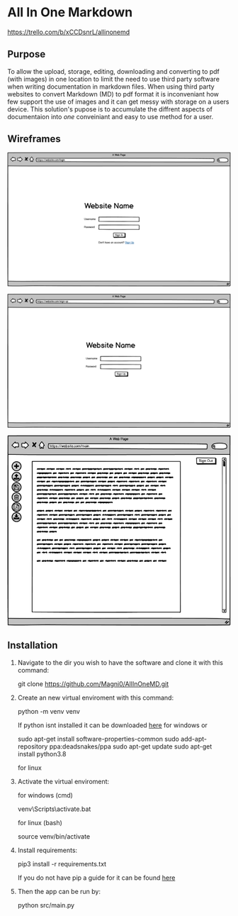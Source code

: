 # All In One Markdown

<https://trello.com/b/xCCDsnrL/allinonemd>

## Purpose

To allow the upload, storage, editing, downloading and converting to pdf (with images) in one location to limit the need to use third party software when writing documentation in markdown files. When using third party websites to convert Markdown (MD) to pdf format it is inconveniant how few support the use of images and it can get messy with storage on a users device. This solution's pupose is to accumulate the diffrent aspects of documentaion into *one* conveiniant and easy to use method for a user.

## Wireframes

![login page](docs/login-wireframe.png)

![sign up page](docs/sign-up-wireframe.png)

![main page](docs/main-wireframe.png)

## Installation

1. Navigate to the dir you wish to have the software and clone it with this command:

    git clone https://github.com/Magni0/AllInOneMD.git

2. Create an new virtual enviroment with this command:

    python -m venv venv

    If python isnt installed it can be downloaded [here](https://www.python.org/downloads/) for windows or

    sudo apt-get install software-properties-common
    sudo add-apt-repository ppa:deadsnakes/ppa
    sudo apt-get update
    sudo apt-get install python3.8

    for linux

3. Activate the virtual enviroment:

    for windows (cmd)

    venv\Scripts\activate.bat

    for linux (bash)

    source venv/bin/activate

4. Install requirements:

    pip3 install -r requirements.txt

    If you do not have pip a guide for it can be found [here](https://pip.pypa.io/en/stable/installing/)

5. Then the app can be run by:

    python src/main.py
